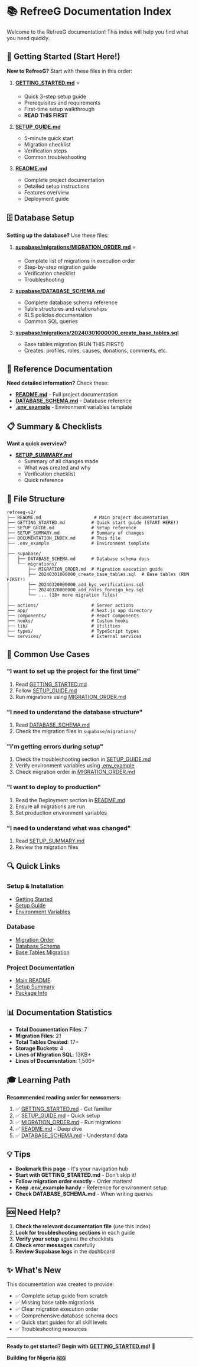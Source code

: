 # 📚 RefreeG Documentation Index

Welcome to the RefreeG documentation! This index will help you find what you need quickly.

## 🚀 Getting Started (Start Here!)

**New to RefreeG?** Start with these files in this order:

1. **[GETTING_STARTED.md](./GETTING_STARTED.md)** ⭐

   - Quick 3-step setup guide
   - Prerequisites and requirements
   - First-time setup walkthrough
   - **READ THIS FIRST**

2. **[SETUP_GUIDE.md](./SETUP_GUIDE.md)**

   - 5-minute quick start
   - Migration checklist
   - Verification steps
   - Common troubleshooting

3. **[README.md](./README.md)**
   - Complete project documentation
   - Detailed setup instructions
   - Features overview
   - Deployment guide

## 🗄️ Database Setup

**Setting up the database?** Use these files:

1. **[supabase/migrations/MIGRATION_ORDER.md](./supabase/migrations/MIGRATION_ORDER.md)** ⭐

   - Complete list of migrations in execution order
   - Step-by-step migration guide
   - Verification checklist
   - Troubleshooting

2. **[supabase/DATABASE_SCHEMA.md](./supabase/DATABASE_SCHEMA.md)**

   - Complete database schema reference
   - Table structures and relationships
   - RLS policies documentation
   - Common SQL queries

3. **[supabase/migrations/20240301000000_create_base_tables.sql](./supabase/migrations/20240301000000_create_base_tables.sql)**
   - Base tables migration (RUN THIS FIRST!)
   - Creates: profiles, roles, causes, donations, comments, etc.

## 📖 Reference Documentation

**Need detailed information?** Check these:

- **[README.md](./README.md)** - Full project documentation
- **[DATABASE_SCHEMA.md](./supabase/DATABASE_SCHEMA.md)** - Database reference
- **[.env_example](./.env_example)** - Environment variables template

## 📋 Summary & Checklists

**Want a quick overview?**

- **[SETUP_SUMMARY.md](./SETUP_SUMMARY.md)**
  - Summary of all changes made
  - What was created and why
  - Verification checklist
  - Quick reference

## 📁 File Structure

```
refreeg-v2/
├── README.md                    # Main project documentation
├── GETTING_STARTED.md          # Quick start guide (START HERE!)
├── SETUP_GUIDE.md              # Setup reference
├── SETUP_SUMMARY.md            # Summary of changes
├── DOCUMENTATION_INDEX.md      # This file
├── .env_example                # Environment template
│
├── supabase/
│   ├── DATABASE_SCHEMA.md      # Database schema docs
│   └── migrations/
│       ├── MIGRATION_ORDER.md  # Migration execution guide
│       ├── 20240301000000_create_base_tables.sql  # Base tables (RUN FIRST!)
│       ├── 20240320000000_add_kyc_verifications.sql
│       ├── 20240320000000_add_roles_foreign_key.sql
│       └── ... (18+ more migration files)
│
├── actions/                    # Server actions
├── app/                        # Next.js app directory
├── components/                 # React components
├── hooks/                      # Custom hooks
├── lib/                        # Utilities
├── types/                      # TypeScript types
└── services/                   # External services
```

## 🎯 Common Use Cases

### "I want to set up the project for the first time"

1. Read [GETTING_STARTED.md](./GETTING_STARTED.md)
2. Follow [SETUP_GUIDE.md](./SETUP_GUIDE.md)
3. Run migrations using [MIGRATION_ORDER.md](./supabase/migrations/MIGRATION_ORDER.md)

### "I need to understand the database structure"

1. Read [DATABASE_SCHEMA.md](./supabase/DATABASE_SCHEMA.md)
2. Check the migration files in `supabase/migrations/`

### "I'm getting errors during setup"

1. Check the troubleshooting section in [SETUP_GUIDE.md](./SETUP_GUIDE.md)
2. Verify environment variables using [.env_example](./.env_example)
3. Check migration order in [MIGRATION_ORDER.md](./supabase/migrations/MIGRATION_ORDER.md)

### "I want to deploy to production"

1. Read the Deployment section in [README.md](./README.md)
2. Ensure all migrations are run
3. Set production environment variables

### "I need to understand what was changed"

1. Read [SETUP_SUMMARY.md](./SETUP_SUMMARY.md)
2. Review the migration files

## 🔍 Quick Links

### Setup & Installation

- [Getting Started](./GETTING_STARTED.md)
- [Setup Guide](./SETUP_GUIDE.md)
- [Environment Variables](./.env_example)

### Database

- [Migration Order](./supabase/migrations/MIGRATION_ORDER.md)
- [Database Schema](./supabase/DATABASE_SCHEMA.md)
- [Base Tables Migration](./supabase/migrations/20240301000000_create_base_tables.sql)

### Project Documentation

- [Main README](./README.md)
- [Setup Summary](./SETUP_SUMMARY.md)
- [Package Info](./package.json)

## 📊 Documentation Statistics

- **Total Documentation Files**: 7
- **Migration Files**: 21
- **Total Tables Created**: 17+
- **Storage Buckets**: 4
- **Lines of Migration SQL**: 13KB+
- **Lines of Documentation**: 1,500+

## 🎓 Learning Path

**Recommended reading order for newcomers:**

1. ✅ [GETTING_STARTED.md](./GETTING_STARTED.md) - Get familiar
2. ✅ [SETUP_GUIDE.md](./SETUP_GUIDE.md) - Quick setup
3. ✅ [MIGRATION_ORDER.md](./supabase/migrations/MIGRATION_ORDER.md) - Run migrations
4. ✅ [README.md](./README.md) - Deep dive
5. ✅ [DATABASE_SCHEMA.md](./supabase/DATABASE_SCHEMA.md) - Understand data

## 💡 Tips

- **Bookmark this page** - It's your navigation hub
- **Start with GETTING_STARTED.md** - Don't skip it!
- **Follow migration order exactly** - Order matters!
- **Keep .env_example handy** - Reference for environment setup
- **Check DATABASE_SCHEMA.md** - When writing queries

## 🆘 Need Help?

1. **Check the relevant documentation file** (use this index)
2. **Look for troubleshooting sections** in each guide
3. **Verify your setup** against the checklists
4. **Check error messages** carefully
5. **Review Supabase logs** in the dashboard

## ✨ What's New

This documentation was created to provide:

- ✅ Complete setup guide from scratch
- ✅ Missing base table migrations
- ✅ Clear migration execution order
- ✅ Comprehensive database schema docs
- ✅ Quick start guides for all skill levels
- ✅ Troubleshooting resources

---

**Ready to get started? Begin with [GETTING_STARTED.md](./GETTING_STARTED.md)!** 🚀

**Building for Nigeria 🇳🇬**
